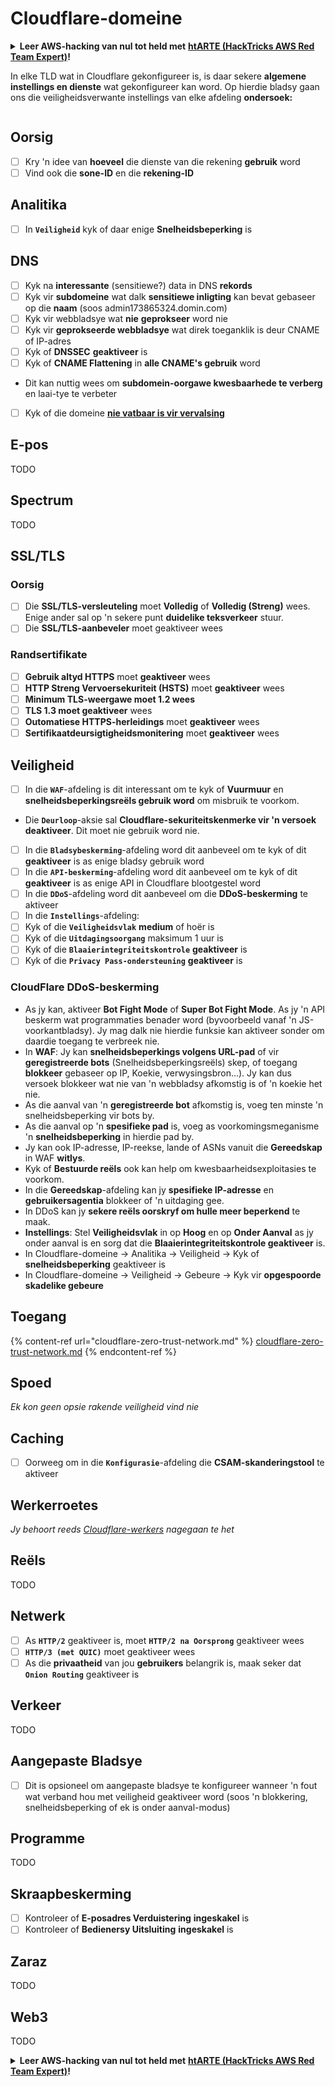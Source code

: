 # Cloudflare-domeine

<details>

<summary><strong>Leer AWS-hacking van nul tot held met</strong> <a href="https://training.hacktricks.xyz/courses/arte"><strong>htARTE (HackTricks AWS Red Team Expert)</strong></a><strong>!</strong></summary>

Ander maniere om HackTricks te ondersteun:

* As jy wil sien dat jou **maatskappy geadverteer word in HackTricks** of **HackTricks aflaai in PDF-formaat**, kyk na die [**SUBSCRIPTION PLANS**](https://github.com/sponsors/carlospolop)!
* Kry die [**amptelike PEASS & HackTricks swag**](https://peass.creator-spring.com)
* Ontdek [**The PEASS Family**](https://opensea.io/collection/the-peass-family), ons versameling eksklusiewe [**NFTs**](https://opensea.io/collection/the-peass-family)
* **Sluit aan by die** 💬 [**Discord-groep**](https://discord.gg/hRep4RUj7f) of die [**telegram-groep**](https://t.me/peass) of **volg** my op **Twitter** 🐦 [**@hacktricks_live**](https://twitter.com/hacktricks_live)**.**
* **Deel jou hacktruuks deur PR's in te dien by die** [**HackTricks**](https://github.com/carlospolop/hacktricks) en [**HackTricks Cloud**](https://github.com/carlospolop/hacktricks-cloud) github-opslag.

</details>

In elke TLD wat in Cloudflare gekonfigureer is, is daar sekere **algemene instellings en dienste** wat gekonfigureer kan word. Op hierdie bladsy gaan ons die veiligheidsverwante instellings van elke afdeling **ondersoek:**

<figure><img src="../../.gitbook/assets/image (2) (4).png" alt=""><figcaption></figcaption></figure>

## Oorsig

* [ ] Kry 'n idee van **hoeveel** die dienste van die rekening **gebruik** word
* [ ] Vind ook die **sone-ID** en die **rekening-ID**

## Analitika

* [ ] In **`Veiligheid`** kyk of daar enige **Snelheidsbeperking** is

## DNS

* [ ] Kyk na **interessante** (sensitiewe?) data in DNS **rekords**
* [ ] Kyk vir **subdomeine** wat dalk **sensitiewe inligting** kan bevat gebaseer op die **naam** (soos admin173865324.domin.com)
* [ ] Kyk vir webbladsye wat **nie** **geprokseer** word nie
* [ ] Kyk vir **geprokseerde webbladsye** wat direk toeganklik is deur CNAME of IP-adres
* [ ] Kyk of **DNSSEC** **geaktiveer** is
* [ ] Kyk of **CNAME Flattening** in **alle CNAME's gebruik** word
* Dit kan nuttig wees om **subdomein-oorgawe kwesbaarhede te verberg** en laai-tye te verbeter
* [ ] Kyk of die domeine [**nie vatbaar is vir vervalsing**](https://book.hacktricks.xyz/network-services-pentesting/pentesting-smtp#mail-spoofing)

## **E-pos**

TODO

## Spectrum

TODO

## SSL/TLS

### **Oorsig**

* [ ] Die **SSL/TLS-versleuteling** moet **Volledig** of **Volledig (Streng)** wees. Enige ander sal op 'n sekere punt **duidelike teksverkeer** stuur.
* [ ] Die **SSL/TLS-aanbeveler** moet geaktiveer wees

### Randsertifikate

* [ ] **Gebruik altyd HTTPS** moet **geaktiveer** wees
* [ ] **HTTP Streng Vervoersekuriteit (HSTS)** moet **geaktiveer** wees
* [ ] **Minimum TLS-weergawe moet 1.2 wees**
* [ ] **TLS 1.3 moet geaktiveer** wees
* [ ] **Outomatiese HTTPS-herleidings** moet **geaktiveer** wees
* [ ] **Sertifikaatdeursigtigheidsmonitering** moet **geaktiveer** wees

## **Veiligheid**

* [ ] In die **`WAF`**-afdeling is dit interessant om te kyk of **Vuurmuur** en **snelheidsbeperkingsreëls gebruik word** om misbruik te voorkom.
* Die **`Deurloop`**-aksie sal **Cloudflare-sekuriteitskenmerke vir 'n versoek deaktiveer**. Dit moet nie gebruik word nie.
* [ ] In die **`Bladsybeskerming`**-afdeling word dit aanbeveel om te kyk of dit **geaktiveer** is as enige bladsy gebruik word
* [ ] In die **`API-beskerming`**-afdeling word dit aanbeveel om te kyk of dit **geaktiveer** is as enige API in Cloudflare blootgestel word
* [ ] In die **`DDoS`**-afdeling word dit aanbeveel om die **DDoS-beskerming** te aktiveer
* [ ] In die **`Instellings`**-afdeling:
* [ ] Kyk of die **`Veiligheidsvlak`** **medium** of hoër is
* [ ] Kyk of die **`Uitdagingsoorgang`** maksimum 1 uur is
* [ ] Kyk of die **`Blaaierintegriteitskontrole`** **geaktiveer** is
* [ ] Kyk of die **`Privacy Pass-ondersteuning`** **geaktiveer** is

### **CloudFlare DDoS-beskerming**

* As jy kan, aktiveer **Bot Fight Mode** of **Super Bot Fight Mode**. As jy 'n API beskerm wat programmaties benader word (byvoorbeeld vanaf 'n JS-voorkantbladsy). Jy mag dalk nie hierdie funksie kan aktiveer sonder om daardie toegang te verbreek nie.
* In **WAF**: Jy kan **snelheidsbeperkings volgens URL-pad** of vir **geregistreerde bots** (Snelheidsbeperkingsreëls) skep, of toegang **blokkeer** gebaseer op IP, Koekie, verwysingsbron...). Jy kan dus versoek blokkeer wat nie van 'n webbladsy afkomstig is of 'n koekie het nie.
* As die aanval van 'n **geregistreerde bot** afkomstig is, voeg ten minste 'n snelheidsbeperking vir bots by.
* As die aanval op 'n **spesifieke pad** is, voeg as voorkomingsmeganisme 'n **snelheidsbeperking** in hierdie pad by.
* Jy kan ook IP-adresse, IP-reekse, lande of ASNs vanuit die **Gereedskap** in WAF **witlys**.
* Kyk of **Bestuurde reëls** ook kan help om kwesbaarheidsexploitasies te voorkom.
* In die **Gereedskap**-afdeling kan jy **spesifieke IP-adresse** en **gebruikersagentia** blokkeer of 'n uitdaging gee.
* In DDoS kan jy **sekere reëls oorskryf om hulle meer beperkend** te maak.
* **Instellings**: Stel **Veiligheidsvlak** in op **Hoog** en op **Onder Aanval** as jy onder aanval is en sorg dat die **Blaaierintegriteitskontrole geaktiveer** is.
* In Cloudflare-domeine -> Analitika -> Veiligheid -> Kyk of **snelheidsbeperking** geaktiveer is
* In Cloudflare-domeine -> Veiligheid -> Gebeure -> Kyk vir **opgespoorde skadelike gebeure**

## Toegang

{% content-ref url="cloudflare-zero-trust-network.md" %}
[cloudflare-zero-trust-network.md](cloudflare-zero-trust-network.md)
{% endcontent-ref %}

## Spoed

_Ek kon geen opsie rakende veiligheid vind nie_

## Caching

* [ ] Oorweeg om in die **`Konfigurasie`**-afdeling die **CSAM-skanderingstool** te aktiveer

## **Werkerroetes**

_Jy behoort reeds_ [_Cloudflare-werkers_](./#workers) _nagegaan te het_

## Reëls

TODO

## Netwerk

* [ ] As **`HTTP/2`** geaktiveer is, moet **`HTTP/2 na Oorsprong`** geaktiveer wees
* [ ] **`HTTP/3 (met QUIC)`** moet geaktiveer wees
* [ ] As die **privaatheid** van jou **gebruikers** belangrik is, maak seker dat **`Onion Routing`** geaktiveer is

## **Verkeer**

TODO

## Aangepaste Bladsye

* [ ] Dit is opsioneel om aangepaste bladsye te konfigureer wanneer 'n fout wat verband hou met veiligheid geaktiveer word (soos 'n blokkering, snelheidsbeperking of ek is onder aanval-modus)
## Programme

TODO

## Skraapbeskerming

* [ ] Kontroleer of **E-posadres Verduistering** **ingeskakel** is
* [ ] Kontroleer of **Bedienersy Uitsluiting** **ingeskakel** is

## **Zaraz**

TODO

## **Web3**

TODO

<details>

<summary><strong>Leer AWS-hacking van nul tot held met</strong> <a href="https://training.hacktricks.xyz/courses/arte"><strong>htARTE (HackTricks AWS Red Team Expert)</strong></a><strong>!</strong></summary>

Ander maniere om HackTricks te ondersteun:

* As jy wil hê jou **maatskappy geadverteer moet word in HackTricks** of **HackTricks in PDF aflaai**, kyk na die [**SUBSCRIPTION PLANS**](https://github.com/sponsors/carlospolop)!
* Kry die [**amptelike PEASS & HackTricks swag**](https://peass.creator-spring.com)
* Ontdek [**The PEASS Family**](https://opensea.io/collection/the-peass-family), ons versameling eksklusiewe [**NFTs**](https://opensea.io/collection/the-peass-family)
* **Sluit aan by die** 💬 [**Discord-groep**](https://discord.gg/hRep4RUj7f) of die [**telegram-groep**](https://t.me/peass) of **volg** my op **Twitter** 🐦 [**@hacktricks_live**](https://twitter.com/hacktricks_live)**.**
* **Deel jou haktruuks deur PR's in te dien by die** [**HackTricks**](https://github.com/carlospolop/hacktricks) en [**HackTricks Cloud**](https://github.com/carlospolop/hacktricks-cloud) github-repos.

</details>

